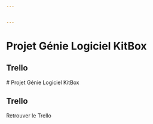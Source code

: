 ```yaml
---


---
```


<h1 id="projet-génie-logiciel-kitbox">Projet Génie Logiciel KitBox</h1>
<h2 id="uml">Trello</h2>
<p># Projet Génie Logiciel KitBox
</p><h2 id="trello">Trello</h2>

<p>Retrouver le Trello  <em></em></p>
